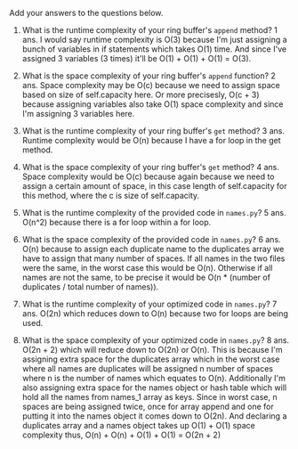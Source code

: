 Add your answers to the questions below.

1. What is the runtime complexity of your ring buffer's `append` method?
1 ans. I would say runtime complexity is O(3) because I'm just assigning a bunch of variables in if statements which takes O(1) time.
And since I've assigned 3 variables (3 times) it'll be O(1) + O(1) + O(1) = O(3). 

2. What is the space complexity of your ring buffer's `append` function?
2 ans. Space complexity may be O(c) because we need to assign space based on size of self.capacity here. Or more precisesly, O(c + 3) because
assigning variables also take O(1) space complexity and since I'm assigning 3 variables here. 

3. What is the runtime complexity of your ring buffer's `get` method?
3 ans. Runtime complexity would be O(n) because I have a for loop in the get method. 

4. What is the space complexity of your ring buffer's `get` method?
4 ans. Space complexity would be O(c) because again because we need to assign a certain amount of space, in this case length of self.capacity for this method, where the c is size of self.capacity.


5. What is the runtime complexity of the provided code in `names.py`?
5 ans. O(n^2) because there is a for loop within a for loop. 

6. What is the space complexity of the provided code in `names.py`?
6 ans. O(n) because to assign each duplicate name to the duplicates array we have to assign that many number of spaces. If all names in the two files were the same, in the worst case this would be O(n). Otherwise if all names are not the same, to be precise it would be O(n * (number of duplicates / total number of names)). 

7. What is the runtime complexity of your optimized code in `names.py`?
7 ans. O(2n) which reduces down to O(n) because two for loops are being used. 

8. What is the space complexity of your optimized code in `names.py`?
8 ans. O(2n + 2) which will reduce down to O(2n) or O(n). This is because I'm assigning extra space for the duplicates array which in the worst case where all names are duplicates will be assigned n number of spaces where n is the number of names which equates to O(n). Additionally I'm also assigning extra space for the names object or hash table which will hold all the names from names_1 array as keys. Since in worst case, n spaces are being assigned twice, once for array append and one for putting it into the names object it comes down to O(2n). And declaring a duplicates array and a names object takes up O(1) + O(1) space complexity thus, O(n) + O(n) + O(1) + O(1) = O(2n + 2)
